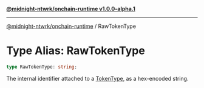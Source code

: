 [**@midnight-ntwrk/onchain-runtime v1.0.0-alpha.1**](../README.md)

***

[@midnight-ntwrk/onchain-runtime](../globals.md) / RawTokenType

# Type Alias: RawTokenType

```ts
type RawTokenType: string;
```

The internal identifier attached to a [TokenType](TokenType.md), as a hex-encoded string.
